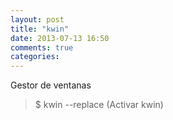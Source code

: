 ```yaml
---
layout: post
title: "kwin"
date: 2013-07-13 16:50
comments: true
categories: 
---
```

Gestor de ventanas

>$ kwin --replace (Activar kwin)

